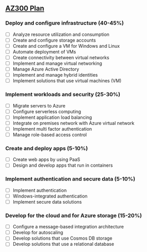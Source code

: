 ## [AZ300 Plan](https://www.microsoft.com/en-us/learning/exam-az-300.aspx) 

### Deploy and configure infrastructure (40-45%)
- [ ] Analyze resource utilization and consumption
- [ ] Create and configure storage accounts
- [ ] Create and configure a VM for Windows and Linux
- [ ] Automate deployment of VMs
- [ ] Create connectivity between virtual networks
- [ ] Implement and manage virtual networking
- [ ] Manage Azure Active Directory
- [ ] Implement and manage hybrid identities
- [ ] Implement solutions that use virtual machines (VM)

### Implement workloads and security (25-30%)
- [ ] Migrate servers to Azure
- [ ] Configure serverless computing
- [ ] Implement application load balancing
- [ ] Integrate on premises network with Azure virtual network
- [ ] Implement multi factor authentication
- [ ] Manage role-based access control

### Create and deploy apps (5-10%)
- [ ] Create web apps by using PaaS
- [ ] Design and develop apps that run in containers

### Implement authentication and secure data (5-10%)
- [ ] Implement authentication
- [ ] Windows-integrated authentication
- [ ] Implement secure data solutions

### Develop for the cloud and for Azure storage (15-20%)
- [ ] Configure a message-based integration architecture
- [ ] Develop for autoscaling
- [ ] Develop solutions that use Cosmos DB storage
- [ ] Develop solutions that use a relational database
